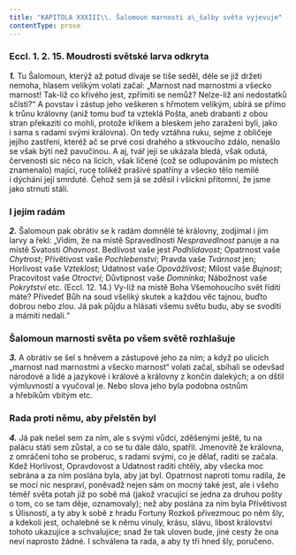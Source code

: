 ```yaml
---
title: "KAPITOLA XXXIII\\. Šalomoun marnosti a\_šalby světa vyjevuje"
contentType: prose
---
```


<section>

### Eccl. 1. 2. 15. Moudrosti světské larva odkryta

**_1._** Tu Šalomoun, kterýž až potud dívaje se tiše seděl, déle se již držeti nemoha, hlasem velikým volati začal: „Marnost nad marnostmi a všecko marnost! Tak-liž co křivého jest, zpřímiti se nemůž? Nelze-liž ani nedostatků sčísti?“ A povstav i zástup jeho veškeren s hřmotem velikým, ubírá se přímo k trůnu královny (aniž tomu buď ta vzteklá Pošta, aneb drabanti z obou stran překaziti co mohli, protože křikem a bleskem jeho zaraženi byli, jako i sama s radami svými královna). On tedy vztáhna ruku, sejme z obličeje jejího zastření, kteréž ač se prvé cosi drahého a stkvoucího zdálo, nenašlo se však býti než pavučinou. A aj, tvář její se ukázala bledá, však odutá, červenosti sic něco na lících, však líčené (což se odlupováním po místech znamenalo) mající, ruce tolikéž prašivé spatříny a všecko tělo nemilé i dýchání její smrduté. Čehož sem já se zděsil i všickni přítomní, že jsme jako strnutí stáli.

### I jejím radám

**_2._** Šalomoun pak obrátiv se k radám domnělé té královny, zodjímal i jim larvy a řekl: „Vidím, že na místě Spravedlnosti _Nespravedlnost_ panuje a na místě Svatosti _Ohavnost_. Bedlivost vaše jest _Podhlídavost_; Opatrnost vaše _Chytrost_; Přívětivost vaše _Pochlebenství_; Pravda vaše _Tvárnost_ jen; Horlivost vaše _Vzteklost_; Udatnost vaše _Opovážlivost_; Milost vaše _Bujnost_; Pracovitost vaše _Otroctví_; Důvtipnost vaše _Domnínka_; Nábožnost vaše _Pokrytství_ etc. (Eccl. 12. 14.) Vy-liž na místě Boha Všemohoucího svět říditi máte? Přivedeť Bůh na soud všeliký skutek a každou věc tajnou, buďto dobrou nebo zlou. Já pak půjdu a hlásati všemu světu budu, aby se svoditi a mámiti nedali.“

### Šalomoun marnosti světa po všem světě rozhlašuje

**_3._** A obrátiv se šel s hněvem a zástupové jeho za ním; a když po ulicích „marnost nad marnostmi a všecko marnost“ volati začal, sbíhali se odevšad národové a lidé a jazykové i králové a královny z končin dalekých; a on dštil výmluvností a vyučoval je. Nebo slova jeho byla podobna ostnům a hřebíkům vbitým etc.

### Rada proti němu, aby přelstěn byl

**_4._** Já pak nešel sem za ním, ale s svými vůdci, zděšenými ještě, tu na palácu státi sem zůstal, a co se tu dále dálo, spatřil. Jmenovitě že královna, z omráčení toho se proberuc, s radami svými, co je dělať, raditi se začala. Kdež Horlivost, Opravdovost a Udatnost raditi chtěly, aby všecka moc sebrána a za ním poslána byla, aby jat byl. Opatrnost naproti tomu radila, že se mocí nic nespraví, poněvadž nejen sám on mocný také jest, ale i všeho téměř světa potah již po sobě má (jakož vracující se jedna za druhou pošty o tom, co se tam děje, oznamovaly); než aby poslána za ním byla Přívětivost s Úlisností, a ty aby k sobě z hradu Fortuny Rozkoš přivezmouc po něm šly, a kdekoli jest, ochalebně se k němu vinuly, krásu, slávu, libost království tohoto ukazujíce a schvalujíce; snad že tak uloven bude, jiné cesty že ona neví naprosto žádné. I schválena ta rada, a aby ty tři hned šly, poručeno.

</section>
